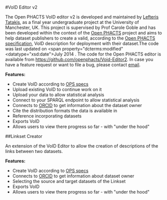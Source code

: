 #VoID Editor v2

The Open PHACTS VoID editor v2 is developed and maintained by <a href="http://ltatakis.com" target="_blank"
rel="dcterms:creator doap:maintainer">Lefteris Tatakis</a>, as a final year undergraduate project at the University of Manchester, UK.
This project is supervised by Prof Carole Goble and has been developed within the context of the <a href="http://www.openphacts.com/" target="_blank">Open PHACTS</a> 
project and aims to help dataset publishers to create a valid, according to the <a href="http://www.openphacts.org/specs/2013/WD-datadesc-20130912/"
target="_blank">Open PHACTS specification</a>, VoID description for deployment
with their dataset.The code was last updated on <span property="dcterms:modified"
<datatype="xsd:date">July 2014</datatype> </span>. The code for the Open PHACTS editor is available from <a href="https://github.com/openphacts/Void-Editor2" target="_blank">
https://github.com/openphacts/Void-Editor2</a>. In case you have a feature request or want to file a bug, please contact 
<a href="mailto:eleftherios.tatakis@student.manchester.com">email</a>.

__Features:__
- Create VoID according to [OPS specs](http://www.openphacts.org/specs/2013/WD-datadesc-20130912/)
- Upload existing VoID to continue work on it
- Upload your data to allow statistical analysis
- Connect to your SPARQL endpoint to allow statistical analysis
- Connects to [ORCID](http://orcid.org/) to get information about the dataset owner
- Cite the distribution formats the data is available in
- Reference incorporating datasets
- Exports VoID
- Allows users to view there progress so far - with "under the hood"
									
##Linkset Creator 

An extension of the VoID Editor to allow the creation of descriptions of the links between two datasets.

__Features:__
- Create VoID according to [OPS specs](http://www.openphacts.org/specs/2013/WD-datadesc-20130912/)
- Connects to [ORCID](http://orcid.org/) to get information about dataset owner
- Selecting the source and target datasets of the Linkset
- Exports VoID
- Allows users to view there progress so far - with "under the hood"

